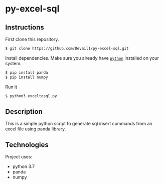 # py-excel-sql

## Instructions

First clone this repository.
```bash
$ git clone https://github.com/Devail1/py-excel-sql.git
```

Install dependencies. Make sure you already have [`python`](https://www.python.org/downloads/windows/) installed on your system.
```bash
$ pip install panda
$ pip install numpy
```

Run it
```bash
$ python3 exceltosql.py
```

## Description
This is a simple python script to generate sql insert commands from an excel file using panda library.
 
## Technologies
Project uses:
* python 3.7
* panda
* numpy
